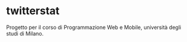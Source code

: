 # twitterstat

Progetto per il corso di Programmazione Web e Mobile, università degli studi di Milano.